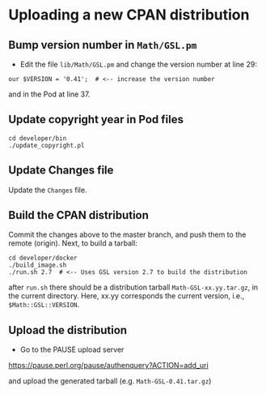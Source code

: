 # Uploading a new CPAN distribution

## Bump version number in `Math/GSL.pm`

- Edit the file `lib/Math/GSL.pm` and change the version number at
line 29:

```
our $VERSION = '0.41';  # <-- increase the version number
```

and in the Pod at line 37.

## Update copyright year in Pod files

```
cd developer/bin
./update_copyright.pl
```

## Update Changes file

Update the `Changes` file.

## Build the CPAN distribution

Commit the changes above to the master branch, and push them to the remote (origin). Next, to build
a tarball:

```
cd developer/docker
./build_image.sh
./run.sh 2.7  # <-- Uses GSL version 2.7 to build the distribution
```
after `run.sh` there should be a distribution tarball
`Math-GSL-xx.yy.tar.gz`, in the current directory. Here, xx.yy
corresponds the current version, i.e., `$Math::GSL::VERSION`.

## Upload the distribution

- Go to the PAUSE upload server

https://pause.perl.org/pause/authenquery?ACTION=add_uri

and upload the generated tarball (e.g. `Math-GSL-0.41.tar.gz`)
